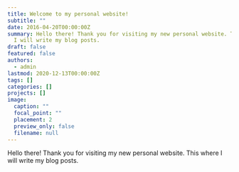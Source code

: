 ```yaml
---
title: Welcome to my personal website!
subtitle: ""
date: 2016-04-20T00:00:00Z
summary: Hello there! Thank you for visiting my new personal website. This where
  I will write my blog posts.
draft: false
featured: false
authors:
  - admin
lastmod: 2020-12-13T00:00:00Z
tags: []
categories: []
projects: []
image:
  caption: ""
  focal_point: ""
  placement: 2
  preview_only: false
  filename: null
---
```

Hello there! Thank you for visiting my new personal website. This where I will write my blog posts.
